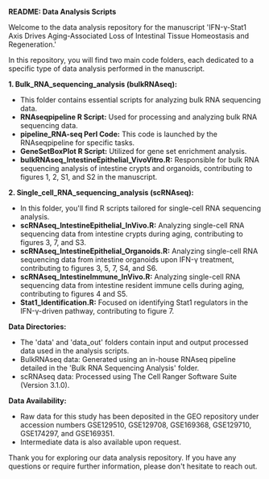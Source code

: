 **README: Data Analysis Scripts**

Welcome to the data analysis repository for the manuscript 'IFN-γ-Stat1 Axis Drives Aging-Associated Loss of Intestinal Tissue Homeostasis and Regeneration.'

In this repository, you will find two main code folders, each dedicated to a specific type of data analysis performed in the manuscript.

**1. Bulk_RNA_sequencing_analysis (bulkRNAseq):**
   - This folder contains essential scripts for analyzing bulk RNA sequencing data.
   - **RNAseqpipeline R Script:** Used for processing and analyzing bulk RNA sequencing data.
   - **pipeline_RNA-seq Perl Code:** This code is launched by the RNAseqpipeline for specific tasks.
   - **GeneSetBoxPlot R Script:** Utilized for gene set enrichment analysis.
   - **bulkRNAseq_IntestineEpithelial_VivoVitro.R:** Responsible for bulk RNA sequencing analysis of intestine crypts and organoids, contributing to figures 1, 2, S1, and S2 in the manuscript.

**2. Single_cell_RNA_sequencing_analysis (scRNAseq):**
   - In this folder, you'll find R scripts tailored for single-cell RNA sequencing analysis.
   - **scRNAseq_IntestineEpithelial_InVivo.R:** Analyzing single-cell RNA sequencing data from intestine crypts during aging, contributing to figures 3, 7, and S3.
   - **scRNAseq_IntestineEpithelial_Organoids.R:** Analyzing single-cell RNA sequencing data from intestine organoids upon IFN-γ treatment, contributing to figures 3, 5, 7, S4, and S6.
   - **scRNAseq_IntestineImmune_InVivo.R:** Analyzing single-cell RNA sequencing data from intestine resident immune cells during aging, contributing to figures 4 and S5.
   - **Stat1_Identification.R:** Focused on identifying Stat1 regulators in the IFN-γ-driven pathway, contributing to figure 7.

**Data Directories:**
   - The 'data' and 'data_out' folders contain input and output processed data used in the analysis scripts.
   - BulkRNAseq data: Generated using an in-house RNAseq pipeline detailed in the 'Bulk RNA Sequencing Analysis' folder.
   - scRNAseq data: Processed using The Cell Ranger Software Suite (Version 3.1.0).

**Data Availability:**
   - Raw data for this study has been deposited in the GEO repository under accession numbers GSE129510, GSE129708, GSE169368, GSE129710, GSE174297, and GSE169351.
   - Intermediate data is also available upon request.

Thank you for exploring our data analysis repository. If you have any questions or require further information, please don't hesitate to reach out.

